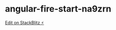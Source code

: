 # angular-fire-start-na9zrn

[Edit on StackBlitz ⚡️](https://stackblitz.com/edit/angular-fire-start-na9zrn)